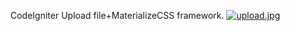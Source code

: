 CodeIgniter Upload file+MaterializeCSS framework.
[![upload.jpg](https://s1.postimg.org/2w6wfdr63j/upload.jpg)](https://postimg.org/image/5y2sglsiaj/)